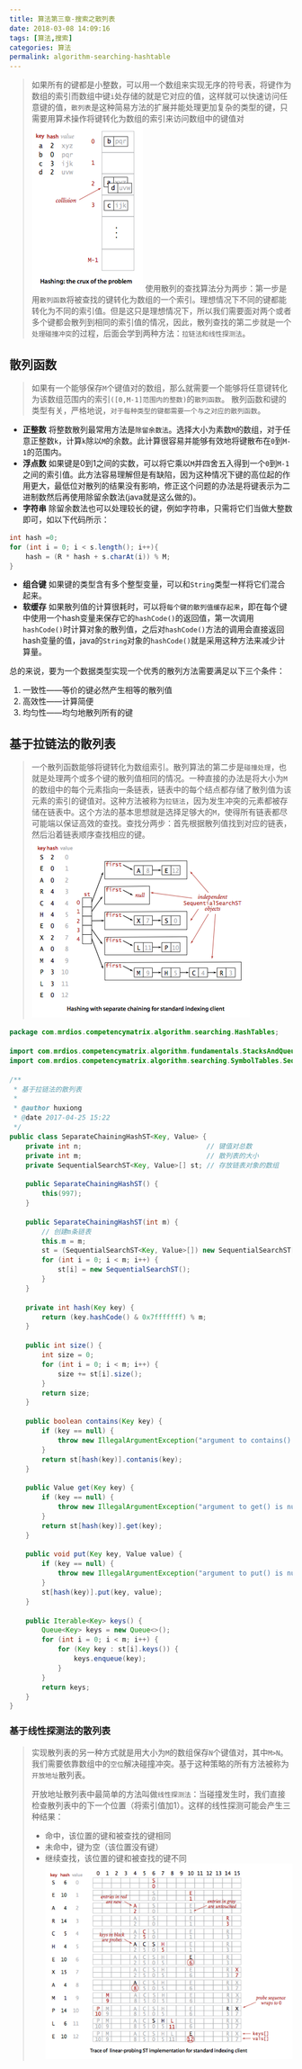 ```yaml
---
title: 算法第三章-搜索之散列表
date: 2018-03-08 14:09:16
tags: [算法,搜索]
categories: 算法
permalink: algorithm-searching-hashtable
---
```


> 如果所有的键都是小整数，可以用一个数组来实现无序的符号表，将键作为数组的索引而数组中键`i`处存储的就是它对应的值，这样就可以快速访问任意键的值，`散列表`是这种简易方法的扩展并能处理更加复杂的类型的键，只需要用算术操作将键转化为数组的索引来访问数组中的键值对
> ![hashing-crux](/uploads/algorithm/searching/hashing-crux.png)
> 使用散列的查找算法分为两步：第一步是用`散列函数`将被查找的键转化为数组的一个索引。理想情况下不同的键都能转化为不同的索引值。但是这只是理想情况下，所以我们需要面对两个或者多个键都会散列到相同的索引值的情况，因此，散列查找的第二步就是一个`处理碰撞冲突`的过程，后面会学到两种方法：`拉链法和线性探测法`。

<!--more-->

## 散列函数 ##

> 如果有一个能够保存`M`个键值对的数组，那么就需要一个能够将任意键转化为该数组范围内的索引`([0,M-1]范围内的整数)`的`散列函数`。
> 散列函数和键的类型有关，严格地说，`对于每种类型的键都需要一个与之对应的散列函数`。

- **正整数** 将整数散列最常用方法是`除留余数法`。选择大小为素数`M`的数组，对于任意正整数`k`，计算`k`除以`M`的余数。此计算很容易并能够有效地将键散布在`0`到`M-1`的范围内。
- **浮点数** 如果键是0到1之间的实数，可以将它乘以`M`并四舍五入得到一个`0`到`M-1`之间的索引值。此方法容易理解但是有缺陷，因为这种情况下键的高位起的作用更大，最低位对散列的结果没有影响，修正这个问题的办法是将键表示为二进制数然后再使用除留余数法(java就是这么做的)。
- **字符串** 除留余数法也可以处理较长的键，例如字符串，只需将它们当做大整数即可，如以下代码所示：
```java
int hash =0;
for (int i = 0; i < s.length(); i++){
    hash = (R * hash + s.charAt(i)) % M;
}
```
- **组合键** 如果键的类型含有多个整型变量，可以和`String`类型一样将它们混合起来。
- **软缓存** 如果散列值的计算很耗时，可以将`每个键的散列值缓存起来`，即在每个键中使用一个hash变量来保存它的`hashCode()`的返回值，第一次调用`hashCode()`时计算对象的散列值，之后对`hashCode()`方法的调用会直接返回hash变量的值，java的`String`对象的`hashCode()`就是采用这种方法来减少计算量。

总的来说，要为一个数据类型实现一个优秀的散列方法需要满足以下三个条件：

1. 一致性——等价的键必然产生相等的散列值
2. 高效性——计算简便
3. 均匀性——均匀地散列所有的键

## 基于拉链法的散列表 ##

> 一个散列函数能够将键转化为数组索引。散列算法的第二步是`碰撞处理`，也就是处理两个或多个键的散列值相同的情况。一种直接的办法是将大小为`M`的数组中的每个元素指向一条链表，链表中的每个结点都存储了散列值为该元素的索引的键值对。这种方法被称为`拉链法`，因为发生冲突的元素都被存储在链表中。这个方法的基本思想就是选择足够大的`M`，使得所有链表都尽可能端以保证高效的查找。查找分两步：首先根据散列值找到对应的链表，然后沿着链表顺序查找相应的键。
> ![separate-chaining](/uploads/algorithm/searching/separate-chaining.png)

```java
package com.mrdios.competencymatrix.algorithm.searching.HashTables;

import com.mrdios.competencymatrix.algorithm.fundamentals.StacksAndQueues.queue.Queue;
import com.mrdios.competencymatrix.algorithm.searching.SymbolTables.SequentialSearchST;

/**
 * 基于拉链法的散列表
 *
 * @author huxiong
 * @date 2017-04-25 15:22
 */
public class SeparateChainingHashST<Key, Value> {
    private int n;                               // 键值对总数
    private int m;                               // 散列表的大小
    private SequentialSearchST<Key, Value>[] st; // 存放链表对象的数组

    public SeparateChainingHashST() {
        this(997);
    }

    public SeparateChainingHashST(int m) {
        // 创建m条链表
        this.m = m;
        st = (SequentialSearchST<Key, Value>[]) new SequentialSearchST[m];
        for (int i = 0; i < m; i++) {
            st[i] = new SequentialSearchST();
        }
    }

    private int hash(Key key) {
        return (key.hashCode() & 0x7fffffff) % m;
    }

    public int size() {
        int size = 0;
        for (int i = 0; i < m; i++) {
            size += st[i].size();
        }
        return size;
    }

    public boolean contains(Key key) {
        if (key == null) {
            throw new IllegalArgumentException("argument to contains() is null.");
        }
        return st[hash(key)].contanis(key);
    }

    public Value get(Key key) {
        if (key == null) {
            throw new IllegalArgumentException("argument to get() is null.");
        }
        return st[hash(key)].get(key);
    }

    public void put(Key key, Value value) {
        if (key == null) {
            throw new IllegalArgumentException("argument to put() is null.");
        }
        st[hash(key)].put(key, value);
    }

    public Iterable<Key> keys() {
        Queue<Key> keys = new Queue<>();
        for (int i = 0; i < m; i++) {
            for (Key key : st[i].keys()) {
                keys.enqueue(key);
            }
        }
        return keys;
    }
}
```

### 基于线性探测法的散列表 ###

> 实现散列表的另一种方式就是用大小为`M`的数组保存`N`个键值对，其中`M>N`。我们需要依靠数组中的`空位`解决碰撞冲突。基于这种策略的所有方法被称为`开放地址`散列表。
> 
> 开放地址散列表中最简单的方法叫做`线性探测法`：当碰撞发生时，我们直接检查散列表中的下一个位置（将索引值加1）。这样的线性探测可能会产生三种结果：
> - 命中，该位置的键和被查找的键相同
> - 未命中，键为空（该位置没有键）
> - 继续查找，该位置的键和被查找的键不同
> ![linear-probing](/uploads/algorithm/searching/linear-probing.png)
